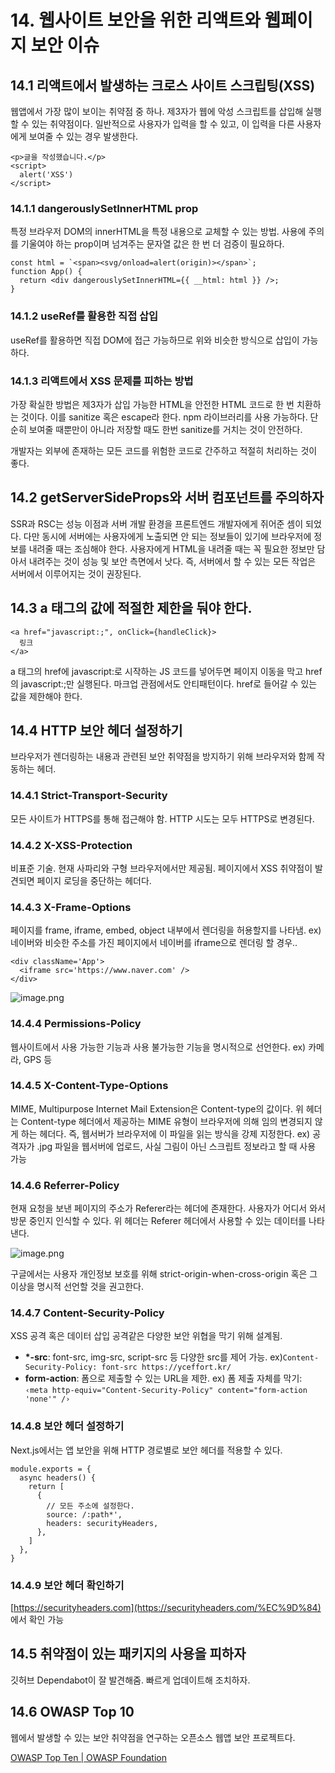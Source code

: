 # 14. 웹사이트 보안을 위한 리액트와 웹페이지 보안 이슈

## 14.1 리액트에서 발생하는 크로스 사이트 스크립팅(XSS)

웹앱에서 가장 많이 보이는 취약점 중 하나. 제3자가 웹에 악성 스크립트를 삽입해 실행할 수 있는 취약점이다. 일반적으로 사용자가 입력을 할 수 있고, 이 입력을 다른 사용자에게 보여줄 수 있는 경우 발생한다.

```tsx
<p>글을 작성했습니다.</p>
<script>
  alert('XSS')
</script>
```

### 14.1.1 dangerouslySetInnerHTML prop

특정 브라우저 DOM의 innerHTML을 특정 내용으로 교체할 수 있는 방법. 사용에 주의를 기울여야 하는 prop이며 넘겨주는 문자열 값은 한 번 더 검증이 필요하다.

```tsx
const html = `<span><svg/onload=alert(origin)></span>`;
function App() {
  return <div dangerouslySetInnerHTML={{ __html: html }} />;
}
```

### 14.1.2 useRef를 활용한 직접 삽입

useRef를 활용하면 직접 DOM에 접근 가능하므로 위와 비슷한 방식으로 삽입이 가능하다.

### 14.1.3 리액트에서 XSS 문제를 피하는 방법

가장 확실한 방법은 제3자가 삽입 가능한 HTML을 안전한 HTML 코드로 한 번 치환하는 것이다. 이를 sanitize 혹은 escape라 한다. npm 라이브러리를 사용 가능하다. 단순히 보여줄 때뿐만이 아니라 저장할 때도 한번 sanitize를 거치는 것이 안전하다.

개발자는 외부에 존재하는 모든 코드를 위험한 코드로 간주하고 적절히 처리하는 것이 좋다.

## 14.2 getServerSideProps와 서버 컴포넌트를 주의하자

SSR과 RSC는 성능 이점과 서버 개발 환경을 프론트엔드 개발자에게 쥐어준 셈이 되었다. 다만 동시에 서버에는 사용자에게 노출되면 안 되는 정보들이 있기에 브라우저에 정보를 내려줄 때는 조심해야 한다. 사용자에게 HTML을 내려줄 때는 꼭 필요한 정보만 담아서 내려주는 것이 성능 및 보안 측면에서 낫다. 즉, 서버에서 할 수 있는 모든 작업은 서버에서 이루어지는 것이 권장된다.

## 14.3 a 태그의 값에 적절한 제한을 둬야 한다.

```tsx
<a href="javascript:;", onClick={handleClick}>
  링크
</a>
```

a 태그의 href에 javascript:로 시작하는 JS 코드를 넣어두면 페이지 이동을 막고 href의 javascript:;만 실행된다. 마크업 관점에서도 안티패턴이다. href로 들어갈 수 있는 값을 제한해야 한다.

## 14.4 HTTP 보안 헤더 설정하기

브라우저가 렌더링하는 내용과 관련된 보안 취약점을 방지하기 위해 브라우저와 함께 작동하는 헤더.

### 14.4.1 Strict-Transport-Security

모든 사이트가 HTTPS를 통해 접근해야 함. HTTP 시도는 모두 HTTPS로 변경된다.

### 14.4.2 X-XSS-Protection

비표준 기술. 현재 사파리와 구형 브라우저에서만 제공됨. 페이지에서 XSS 취약점이 발견되면 페이지 로딩을 중단하는 헤더다.

### 14.4.3 X-Frame-Options

페이지를 frame, iframe, embed, object 내부에서 렌더링을 허용할지를 나타냄. ex) 네이버와 비슷한 주소를 가진 페이지에서 네이버를 iframe으로 렌더링 할 경우..

```tsx
<div className='App'>
  <iframe src='https://www.naver.com' />
</div>
```

![image.png](14%20%E1%84%8B%E1%85%B0%E1%86%B8%E1%84%89%E1%85%A1%E1%84%8B%E1%85%B5%E1%84%90%E1%85%B3%20%E1%84%87%E1%85%A9%E1%84%8B%E1%85%A1%E1%86%AB%E1%84%8B%E1%85%B3%E1%86%AF%20%E1%84%8B%E1%85%B1%E1%84%92%E1%85%A1%E1%86%AB%20%E1%84%85%E1%85%B5%E1%84%8B%E1%85%A2%E1%86%A8%E1%84%90%E1%85%B3%E1%84%8B%E1%85%AA%20%E1%84%8B%E1%85%B0%E1%86%B8%E1%84%91%E1%85%A6%E1%84%8B%E1%85%B5%E1%84%8C%E1%85%B5%20%E1%84%87%E1%85%A9%2017cf383295a58083b2ffff61c3d08196/image.png)

### 14.4.4 Permissions-Policy

웹사이트에서 사용 가능한 기능과 사용 불가능한 기능을 명시적으로 선언한다. ex) 카메라, GPS 등

### 14.4.5 X-Content-Type-Options

MIME, Multipurpose Internet Mail Extension은 Content-type의 값이다. 위 헤더는 Content-type 헤더에서 제공하는 MIME 유형이 브라우저에 의해 임의 변경되지 않게 하는 헤더다. 즉, 웹서버가 브라우저에 이 파일을 읽는 방식을 강제 지정한다.
ex) 공격자가 .jpg 파일을 웹서버에 업로드, 사실 그림이 아닌 스크립트 정보라고 할 때 사용 가능

### 14.4.6 Referrer-Policy

현재 요청을 보낸 페이지의 주소가 Referer라는 헤더에 존재한다. 사용자가 어디서 와서 방문 중인지 인식할 수 있다. 위 헤더는 Referer 헤더에서 사용할 수 있는 데이터를 나타낸다.

![image.png](14%20%E1%84%8B%E1%85%B0%E1%86%B8%E1%84%89%E1%85%A1%E1%84%8B%E1%85%B5%E1%84%90%E1%85%B3%20%E1%84%87%E1%85%A9%E1%84%8B%E1%85%A1%E1%86%AB%E1%84%8B%E1%85%B3%E1%86%AF%20%E1%84%8B%E1%85%B1%E1%84%92%E1%85%A1%E1%86%AB%20%E1%84%85%E1%85%B5%E1%84%8B%E1%85%A2%E1%86%A8%E1%84%90%E1%85%B3%E1%84%8B%E1%85%AA%20%E1%84%8B%E1%85%B0%E1%86%B8%E1%84%91%E1%85%A6%E1%84%8B%E1%85%B5%E1%84%8C%E1%85%B5%20%E1%84%87%E1%85%A9%2017cf383295a58083b2ffff61c3d08196/image%201.png)

구글에서는 사용자 개인정보 보호를 위해 strict-origin-when-cross-origin 혹은 그 이상을 명시적 선언할 것을 권고한다.

### 14.4.7 Content-Security-Policy

XSS 공격 혹은 데이터 삽입 공격같은 다양한 보안 위협을 막기 위해 설계됨.

- **\*-src**: font-src, img-src, script-src 등 다양한 src를 제어 가능.
  ex)`Content-Security-Policy: font-src https://yceffort.kr/`
- **form-action**: 폼으로 제출할 수 있는 URL을 제한.
  ex) 폼 제출 자체를 막기: `‹meta http-equiv="Content-Security-Policy" content="form-action 'none'" /›`

### 14.4.8 보안 헤더 설정하기

Next.js에서는 앱 보안을 위해 HTTP 경로별로 보안 헤더를 적용할 수 있다.

```tsx
module.exports = {
  async headers() {
    return [
      {
        // 모든 주소에 설정한다.
        source: /:path*',
        headers: securityHeaders,
      },
    ]
  },
}
```

### 14.4.9 보안 헤더 확인하기

[https://securityheaders.com](https://securityheaders.com/%EC%9D%84) 에서 확인 가능

## 14.5 취약점이 있는 패키지의 사용을 피하자

깃허브 Dependabot이 잘 발견해줌. 빠르게 업데이트해 조치하자.

## 14.6 OWASP Top 10

웹에서 발생할 수 있는 보안 취약점을 연구하는 오픈소스 웹앱 보안 프로젝트다.

[OWASP Top Ten | OWASP Foundation](https://owasp.org/www-project-top-ten/)
